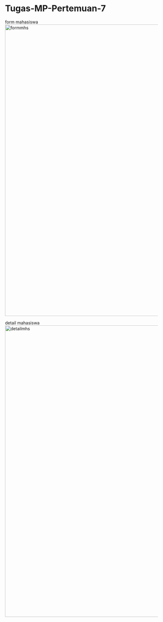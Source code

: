 # Tugas-MP-Pertemuan-7

form mahasiswa
<img width="959" alt="formmhs" src="https://github.com/user-attachments/assets/598a2fa6-9aa1-4446-af69-360ec0e6e06c" />



detail mahasiswa
<img width="959" alt="detailmhs" src="https://github.com/user-attachments/assets/cd7510fb-610d-458e-bca4-fe8295680ae2" />
